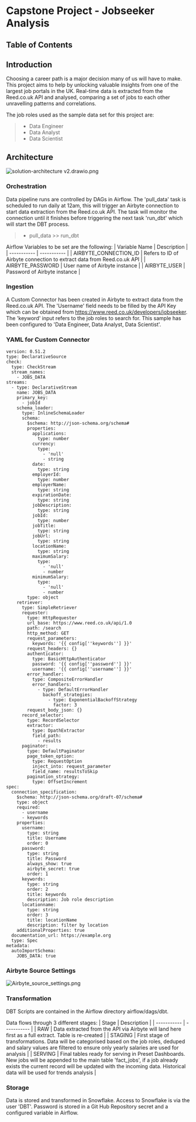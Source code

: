# Capstone Project - Jobseeker Analysis

## Table of Contents

## Introduction
Choosing a career path is a major decision many of us will have to make. This project aims to help by unlocking valuable insights from one of the largest job portals in the UK. Real-time data is extracted from the Reed.co.uk API and analysed, comparing a set of jobs to each other unravelling patterns and correlations.

The job roles used as the sample data set for this project are:
> - Data Engineer
> - Data Analyst
> - Data Scientist

## Architecture

![solution-architecture v2.drawio.png](<solution-architecture v2.drawio.png>)

### Orchestration
Data pipeline runs are controlled by DAGs in Airflow. The 'pull_data' task is scheduled to run daily at 12am, this will trigger an Airbyte connection to start data extraction from the Reed.co.uk API. The task  will monitor the connection until it finishes before triggering the next task 'run_dbt' which will start the DBT process.
> - pull_data >> run_dbt

Airflow Variables to be set are the following:
| Variable Name | Description |
| ----------- | ----------- |
| AIRBYTE_CONNECTION_ID | Refers to ID of Airbyte connection to extract data from Reed.co.uk API |
| AIRBYTE_PASSWORD | User name of Airbyte instance |
| AIRBYTE_USER | Password of Airbyte instance |

### Ingestion
A Custom Connector has been created in Airbyte to extract data from the Reed.co.uk API. The 'Username' field needs to be filled by the API Key which can be obtained from https://www.reed.co.uk/developers/jobseeker. The 'keyword' input refers to the job roles to search for. This sample has been configured to 'Data Engineer, Data Analyst, Data Scientist'.

### YAML for Custom Connector
```
version: 0.51.2
type: DeclarativeSource
check:
  type: CheckStream
  stream_names:
    - JOBS_DATA
streams:
  - type: DeclarativeStream
    name: JOBS_DATA
    primary_key:
      - jobId
    schema_loader:
      type: InlineSchemaLoader
      schema:
        $schema: http://json-schema.org/schema#
        properties:
          applications:
            type: number
          currency:
            type:
              - 'null'
              - string
          date:
            type: string
          employerId:
            type: number
          employerName:
            type: string
          expirationDate:
            type: string
          jobDescription:
            type: string
          jobId:
            type: number
          jobTitle:
            type: string
          jobUrl:
            type: string
          locationName:
            type: string
          maximumSalary:
            type:
              - 'null'
              - number
          minimumSalary:
            type:
              - 'null'
              - number
        type: object
    retriever:
      type: SimpleRetriever
      requester:
        type: HttpRequester
        url_base: https://www.reed.co.uk/api/1.0
        path: /search
        http_method: GET
        request_parameters:
          keywords: '{{ config[''keywords''] }}'
        request_headers: {}
        authenticator:
          type: BasicHttpAuthenticator
          password: '{{ config[''password''] }}'
          username: '{{ config[''username''] }}'
        error_handler:
          type: CompositeErrorHandler
          error_handlers:
            - type: DefaultErrorHandler
              backoff_strategies:
                - type: ExponentialBackoffStrategy
                  factor: 3
        request_body_json: {}
      record_selector:
        type: RecordSelector
        extractor:
          type: DpathExtractor
          field_path:
            - results
      paginator:
        type: DefaultPaginator
        page_token_option:
          type: RequestOption
          inject_into: request_parameter
          field_name: resultsToSkip
        pagination_strategy:
          type: OffsetIncrement
spec:
  connection_specification:
    $schema: http://json-schema.org/draft-07/schema#
    type: object
    required:
      - username
      - keywords
    properties:
      username:
        type: string
        title: Username
        order: 0
      password:
        type: string
        title: Password
        always_show: true
        airbyte_secret: true
        order: 1
      keywords:
        type: string
        order: 2
        title: keywords
        description: Job role description
      locationname:
        type: string
        order: 3
        title: locationName
        description: filter by location
    additionalProperties: true
  documentation_url: https://example.org
  type: Spec
metadata:
  autoImportSchema:
    JOBS_DATA: true

```

### Airbyte Source Settings

![Airbyte_source_settings.png](Airbyte_source_settings.png)

### Transformation

DBT Scripts are contained in the Airflow directory airflow/dags/dbt.

Data flows through 3 different stages:
| Stage | Description |
| ----------- | ----------- |
| RAW | Data extracted from the API via Airbyte will land here first as a full extract. Table is re-created |
| STAGING | First stage of transformations. Data will be categorised based on the job roles, deduped and salary values are filtered to ensure only yearly salaries are used for analysis |
| SERVING | Final tables ready for serving in Preset Dashboards. New jobs will be appended to the main table 'fact_jobs', if a job already exists the current record will be updated with the incoming data. Historical data will be used for trends analysis |

### Storage
Data is stored and transformed in Snowflake. Access to Snowflake is via the user 'DBT'. Password is stored in a Git Hub Repository secret and a configured variable in Airflow.